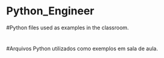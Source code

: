 # Python_Engineer
#Python files used as examples in the classroom.
#
#Arquivos Python utilizados como exemplos em sala de aula.
